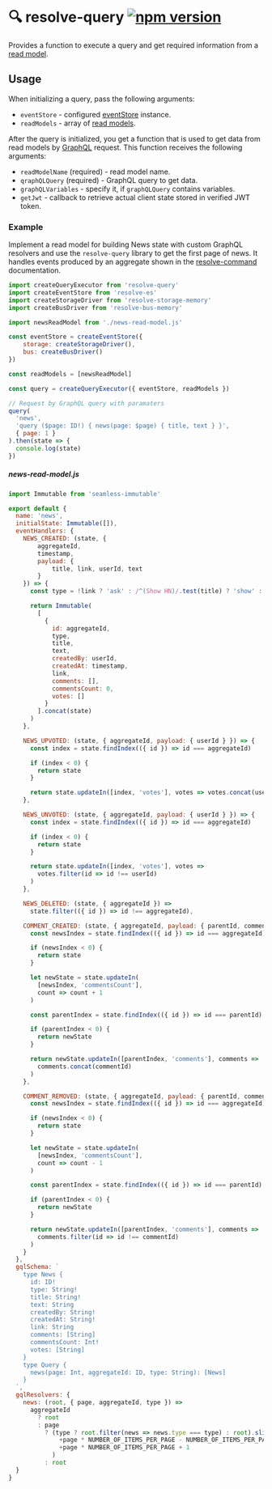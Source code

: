 # **🔍 resolve-query** [![npm version](https://badge.fury.io/js/resolve-query.svg)](https://badge.fury.io/js/resolve-query)

Provides a function to execute a query and get required information from a [read model](https://github.com/reimagined/resolve/tree/master/packages/resolve-scripts/src/template#%EF%B8%8F-aggregates-and-read-models).

## Usage
When initializing a query, pass the following arguments:

* `eventStore` - configured [eventStore](https://github.com/reimagined/resolve/tree/master/packages/resolve-es) instance.
* `readModels` - array of [read models](https://github.com/reimagined/resolve/tree/master/packages/resolve-scripts/src/template#%EF%B8%8F-aggregates-and-read-models).  
	
After the query is initialized, you get a function that is used to get data from read models by [GraphQL](http://graphql.org/learn/) request. This function receives the following arguments:
 * `readModelName` (required) - read model name.
 * `qraphQLQuery` (required) - GraphQL query to get data.
 * `graphQLVariables` - specify it, if `graphQLQuery` contains variables.
 * `getJwt` - callback to retrieve actual client state stored in verified JWT token.
 
 ### Example

Implement a read model for building News state with custom GraphQL resolvers and use the `resolve-query` library to get the first page of news. It handles events produced by an aggregate shown in the [resolve-command](https://github.com/reimagined/resolve/tree/master/packages/resolve-command#example) documentation.

```js
import createQueryExecutor from 'resolve-query'
import createEventStore from 'resolve-es'
import createStorageDriver from 'resolve-storage-memory'
import createBusDriver from 'resolve-bus-memory'

import newsReadModel from './news-read-model.js'

const eventStore = createEventStore({ 
    storage: createStorageDriver(), 
    bus: createBusDriver()
})

const readModels = [newsReadModel]

const query = createQueryExecutor({ eventStore, readModels })

// Request by GraphQL query with paramaters
query(
  'news',
  'query ($page: ID!) { news(page: $page) { title, text } }',
  { page: 1 }
).then(state => {
  console.log(state)
})
```

##### news-read-model.js
```js
import Immutable from 'seamless-immutable'

export default {
  name: 'news',
  initialState: Immutable([]),
  eventHandlers: {
    NEWS_CREATED: (state, { 
        aggregateId, 
        timestamp,
        payload: { 
            title, link, userId, text 
        } 
    }) => {
      const type = !link ? 'ask' : /^(Show HN)/.test(title) ? 'show' : 'story'

      return Immutable(
        [
          {
            id: aggregateId,
            type,
            title,
            text,
            createdBy: userId,
            createdAt: timestamp,
            link,
            comments: [],
            commentsCount: 0,
            votes: []
          }
        ].concat(state)
      )
    },

    NEWS_UPVOTED: (state, { aggregateId, payload: { userId } }) => {
      const index = state.findIndex(({ id }) => id === aggregateId)

      if (index < 0) {
        return state
      }

      return state.updateIn([index, 'votes'], votes => votes.concat(userId))
    },

    NEWS_UNVOTED: (state, { aggregateId, payload: { userId } }) => {
      const index = state.findIndex(({ id }) => id === aggregateId)

      if (index < 0) {
        return state
      }

      return state.updateIn([index, 'votes'], votes =>
        votes.filter(id => id !== userId)
      )
    },

    NEWS_DELETED: (state, { aggregateId }) =>
      state.filter(({ id }) => id !== aggregateId),

    COMMENT_CREATED: (state, { aggregateId, payload: { parentId, commentId } }) => {
      const newsIndex = state.findIndex(({ id }) => id === aggregateId)

      if (newsIndex < 0) {
        return state
      }

      let newState = state.updateIn(
        [newsIndex, 'commentsCount'],
        count => count + 1
      )

      const parentIndex = state.findIndex(({ id }) => id === parentId)

      if (parentIndex < 0) {
        return newState
      }

      return newState.updateIn([parentIndex, 'comments'], comments =>
        comments.concat(commentId)
      )
    },

    COMMENT_REMOVED: (state, { aggregateId, payload: { parentId, commentId } }) => {
      const newsIndex = state.findIndex(({ id }) => id === aggregateId)

      if (newsIndex < 0) {
        return state
      }

      let newState = state.updateIn(
        [newsIndex, 'commentsCount'],
        count => count - 1
      )

      const parentIndex = state.findIndex(({ id }) => id === parentId)

      if (parentIndex < 0) {
        return newState
      }

      return newState.updateIn([parentIndex, 'comments'], comments =>
        comments.filter(id => id !== commentId)
      )
    }
  },
  gqlSchema: `
    type News {
      id: ID!
      type: String!
      title: String!
      text: String
      createdBy: String!
      createdAt: String!
      link: String
      comments: [String]
      commentsCount: Int!
      votes: [String]
    }
    type Query {
      news(page: Int, aggregateId: ID, type: String): [News]
    }
  `,
  gqlResolvers: {
    news: (root, { page, aggregateId, type }) =>
      aggregateId
        ? root
        : page
          ? (type ? root.filter(news => news.type === type) : root).slice(
              +page * NUMBER_OF_ITEMS_PER_PAGE - NUMBER_OF_ITEMS_PER_PAGE,
              +page * NUMBER_OF_ITEMS_PER_PAGE + 1
            )
          : root
  }
}
```
